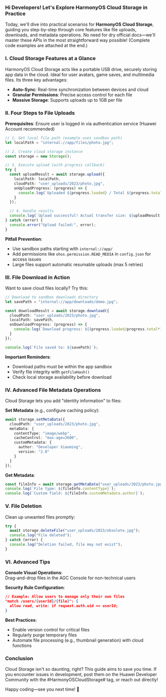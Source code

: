 ### Hi Developers! Let's Explore HarmonyOS Cloud Storage in Practice  

Today, we'll dive into practical scenarios for **HarmonyOS Cloud Storage**, guiding you step-by-step through core features like file uploads, downloads, and metadata operations. No need for dry official docs—we'll master these APIs in the most straightforward way possible! (Complete code examples are attached at the end.)


### I. Cloud Storage Features at a Glance  
HarmonyOS Cloud Storage acts like a portable USB drive, securely storing app data in the cloud. Ideal for user avatars, game saves, and multimedia files. Its three key advantages:  

- **Auto-Sync**: Real-time synchronization between devices and cloud  
- **Granular Permissions**: Precise access control for each file  
- **Massive Storage**: Supports uploads up to 1GB per file  


### II. Four Steps to File Uploads  
**Prerequisites**: Ensure user is logged in via authentication service (Huawei Account recommended)  

```typescript  
// 1. Get local file path (example uses sandbox path)  
let localPath = "internal://app/files/photo.jpg";  

// 2. Create cloud storage instance  
const storage = new Storage();  

// 3. Execute upload (with progress callback)  
try {  
  const uploadResult = await storage.upload({  
    localPath: localPath,  
    cloudPath: "user_uploads/2023/photo.jpg",  
    onUploadProgress: (progress) => {  
      console.log(`Uploaded ${progress.loaded} / Total ${progress.total}`);  
    }  
  });  

  // 4. Handle results  
  console.log(`Upload successful! Actual transfer size: ${uploadResult.bytesTransferred}`);  
} catch (error) {  
  console.error("Upload failed:", error);  
}  
```  

**Pitfall Prevention**:  
- Use sandbox paths starting with `internal://app/`  
- Add permissions like `ohos.permission.READ_MEDIA` in `config.json` for access issues  
- Large files support automatic resumable uploads (max 5 retries)  


### III. File Download in Action  
Want to save cloud files locally? Try this:  

```typescript  
// Download to sandbox downloads directory  
let savePath = "internal://app/downloads/demo.jpg";  

const downloadResult = await storage.download({  
  cloudPath: "user_uploads/2023/photo.jpg",  
  localPath: savePath,  
  onDownloadProgress: (progress) => {  
    console.log(`Download progress: ${(progress.loaded/progress.total*100).toFixed(1)}%`);  
  }  
});  

console.log(`File saved to: ${savePath}`);  
```  

**Important Reminders**:  
- Download paths must be within the app sandbox  
- Verify file integrity with `getFileHash()`  
- Check local storage availability before download  


### IV. Advanced File Metadata Operations  
Cloud Storage lets you add "identity information" to files:  

**Set Metadata** (e.g., configure caching policy):  

```typescript  
await storage.setMetaData({  
  cloudPath: "user_uploads/2023/photo.jpg",  
  metaData: {  
    contentType: "image/webp",  
    cacheControl: "max-age=3600",  
    customMetadata: {  
      author: "Developer Xiaoming",  
      version: "2.0"  
    }  
  }  
});  
```  

**Get Metadata**:  

```typescript  
const fileInfo = await storage.getMetaData("user_uploads/2023/photo.jpg");  
console.log(`File type: ${fileInfo.contentType}`);  
console.log(`Custom field: ${fileInfo.customMetadata.author}`);  
```  


### V. File Deletion  
Clean up unwanted files promptly:  

```typescript  
try {  
  await storage.deleteFile("user_uploads/2023/obsolete.jpg");  
  console.log("File deleted");  
} catch (error) {  
  console.log("Deletion failed, file may not exist");  
}  
```  


### VI. Advanced Tips  
**Console Visual Operations**:  
Drag-and-drop files in the AGC Console for non-technical users  

**Security Rule Configuration**:  

```json  
// Example: Allow users to manage only their own files  
"match /users/{userId}/{file}": {  
  allow read, write: if request.auth.uid == userId;  
}  
```  

**Best Practices**:  
- Enable version control for critical files  
- Regularly purge temporary files  
- Automate file processing (e.g., thumbnail generation) with cloud functions  


### Conclusion  
Cloud Storage isn't so daunting, right? This guide aims to save you time. If you encounter issues in development, post them on the Huawei Developer Community with the #HarmonyOSCloudStorage# tag, or reach out directly!  

Happy coding—see you next time! 🚀

